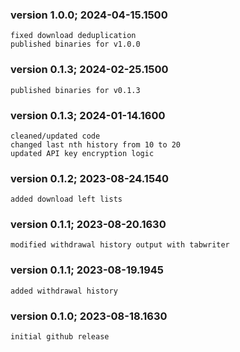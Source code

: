 ### version 1.0.0; 2024-04-15.1500
```
fixed download deduplication
published binaries for v1.0.0
```
### version 0.1.3; 2024-02-25.1500
```
published binaries for v0.1.3
```
### version 0.1.3; 2024-01-14.1600
```
cleaned/updated code
changed last nth history from 10 to 20
updated API key encryption logic
```
### version 0.1.2; 2023-08-24.1540
```
added download left lists
```
### version 0.1.1; 2023-08-20.1630
```
modified withdrawal history output with tabwriter
```
### version 0.1.1; 2023-08-19.1945
```
added withdrawal history
```
### version 0.1.0; 2023-08-18.1630
```
initial github release
```

